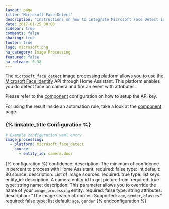 ```yaml
---
layout: page
title: "Microsoft Face Detect"
description: "Instructions on how to integrate Microsoft Face Detect into Home Assistant."
date: 2017-01-25 00:00
sidebar: true
comments: false
sharing: true
footer: true
logo: microsoft.png
ha_category: Image Processing
featured: false
ha_release: 0.38
---
```


The `microsoft_face_detect` image processing platform allows you to use the [Microsoft Face Identify](https://www.microsoft.com/cognitive-services/en-us/) API through Home Assistant. This platform enables you do detect face on camera and fire an event with attributes.

Please refer to the [component](/components/microsoft_face/) configuration on how to setup the API key.

For using the result inside an automation rule, take a look at the [component](/components/image_processing/) page.

### {% linkable_title Configuration %}

```yaml
# Example configuration.yaml entry
image_processing:
  - platform: microsoft_face_detect
    source:
      - entity_id: camera.door
```

{% configuration %}
confidence:
  description: The minimum of confidence in percent to process with Home Assistant.
  required: false
  type: int
  default: 80
source:
  description: List of image sources.
  required: true
  type: list
  keys:
    entity_id:
      description: A camera entity id to get picture from.
      required: true
      type: string
    name:
      description: This parameter allows you to override the name of your `image_processing` entity.
      required: false
      type: string
attributes:
  description: "The image search attributes. Supported: `age`, `gender`, `glasses`."
  required: false
  type: list
  default:  `age`, `gender`
{% endconfiguration %}
